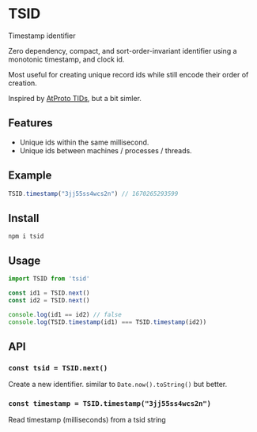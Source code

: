 # TSID

Timestamp identifier 

Zero dependency, compact, and sort-order-invariant identifier using a monotonic timestamp, and clock id.

Most useful for creating unique record ids while still encode their order of creation. 

Inspired by [AtProto TIDs](), but a bit simler.

## Features

- Unique ids within the same millisecond.
- Unique ids between machines / processes / threads.

## Example

```js
TSID.timestamp("3jj55ss4wcs2n") // 1670265293599
```

## Install

```
npm i tsid
```

## Usage

```js
import TSID from 'tsid'

const id1 = TSID.next()
const id2 = TSID.next()

console.log(id1 == id2) // false
console.log(TSID.timestamp(id1) === TSID.timestamp(id2))
```

## API

### `const tsid = TSID.next()`

Create a new identifier. similar to `Date.now().toString()` but better. 

### `const timestamp = TSID.timestamp("3jj55ss4wcs2n")`

Read timestamp (milliseconds) from a tsid string
